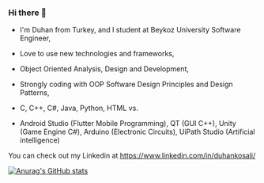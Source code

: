 ### Hi there 👋

- I'm Duhan from Turkey, and I student at Beykoz University Software Engineer,

- Love to use new technologies and frameworks,

- Object Oriented Analysis, Design and Development,

- Strongly coding with OOP Software Design Principles and Design Patterns,

- C, C++, C#, Java, Python, HTML vs.

- Android Studio (Flutter Mobile Programming), QT (GUI C++), Unity (Game Engine C#), Arduino (Electronic Circuits), UiPath Studio (Artificial intelligence)

You can check out my Linkedin at https://www.linkedin.com/in/duhankosali/ 

[![Anurag's GitHub stats](https://github-readme-stats.vercel.app/api?username=duhankosali)](https://github.com/anuraghazra/github-readme-stats)




<!--
**duhankosali/duhankosali** is a ✨ _special_ ✨ repository because its `README.md` (this file) appears on your GitHub profile.

Here are some ideas to get you started:

- 🔭 I’m currently working on ...
- 🌱 I’m currently learning ...
- 👯 I’m looking to collaborate on ...
- 🤔 I’m looking for help with ...
- 💬 Ask me about ...
- 📫 How to reach me: ...
- 😄 Pronouns: ...
- ⚡ Fun fact: ...
-->
